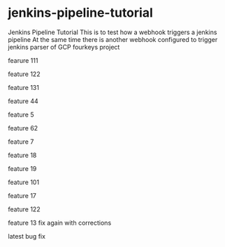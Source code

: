 # jenkins-pipeline-tutorial
Jenkins Pipeline Tutorial
 This is to test how a webhook triggers a jenkins pipeline
 At the same time there is another webhook configured to trigger jenkins parser of GCP fourkeys project

fearure 111

feature 122


feature 131

feature 44

feature 5

feature 62

feature 7

feature 18

feature 19


feature 101


feature 17


feature 122

feature 13 fix again with corrections

latest bug fix
